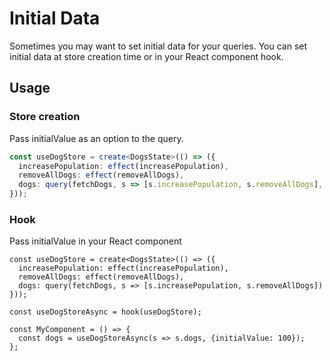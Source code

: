 # Initial Data

Sometimes you may want to set initial data for your queries. You can set initial data at store creation time or in your React component hook.

## Usage

### Store creation
Pass initialValue as an option to the query.

```typescript
const useDogStore = create<DogsState>(() => ({
  increasePopulation: effect(increasePopulation),
  removeAllDogs: effect(removeAllDogs),
  dogs: query(fetchDogs, s => [s.increasePopulation, s.removeAllDogs], {initialValue: 100}) 
}));
```

### Hook
Pass initialValue in your React component
```
const useDogStore = create<DogsState>(() => ({
  increasePopulation: effect(increasePopulation),
  removeAllDogs: effect(removeAllDogs),
  dogs: query(fetchDogs, s => [s.increasePopulation, s.removeAllDogs])
}));

const useDogStoreAsync = hook(useDogStore);

const MyComponent = () => {
  const dogs = useDogStoreAsync(s => s.dogs, {initialValue: 100});
};
```